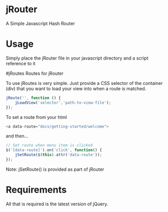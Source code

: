 # jRouter
A Simple Javascript Hash Router

# Usage
Simply place the jRouter file in your javascript directory and a script reference to it

#jRoutes
Routes for jRouter 

To use jRoutes is very simple. Just provide a CSS selector of the container (div) that you
want to load your view into when a route is matched.

```javascript
jRoute('', function () {
    jLoadView('selector','path-to-view-file');
});
```

To set a route from your html

```javascript
<a data-route="docs/getting-started/welcome">
```

and then...

```javascript
// Set route when menu item is clicked
$('[data-route]').on('click', function() {
    jSetRoute($(this).attr('data-route'));
});
```
Note: jSetRoute() is provided as part of jRouter

# Requirements

All that is required is the latest version of jQuery.
